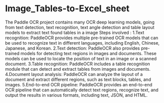 # Image_Tables-to-Excel_sheet
   The Paddle OCR project contains many OCR deep learning models, going from text detection, text recognition, text angle detection and table layout models to extract text found tables in a image
Steps involved :
1.Text recognition: PaddleOCR provides multiple pre-trained OCR models that can be used to recognize text in different languages, including English, Chinese, Japanese, and Korean.
2.Text detection: PaddleOCR also provides pre-trained models for detecting text regions in images and documents. These models can be used to locate the position of text in an image or a scanned document.
3.Table recognition: PaddleOCR includes a table recognition module that can detect and extract tables from images and documents.
4.Document layout analysis: PaddleOCR can analyze the layout of a document and extract different regions, such as text blocks, tables, and images.
5.End-to-end OCR pipeline: PaddleOCR provides an end-to-end OCR pipeline that can automatically detect text regions, recognize text, and output the results in various formats, including text, JSON, and HTML.
